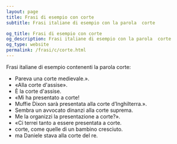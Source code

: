 ```yaml
---
layout: page
title: Frasi di esempio con corte 
subtitle: Frasi italiane di esempio con la parola  corte

og_title: Frasi di esempio con corte 
og_description: Frasi italiane di esempio con la parola  corte
og_type: website
permalink: /frasi/c/corte.html
---
```


Frasi italiane di esempio contenenti la parola corte:


- Pareva una corte medievale.».
- «Alla corte d'assise».
- È la corte d'assise.
- «Mi ha presentato a corte!
- Muffie Dixon sarà presentata alla corte d’Inghilterra.».
- Sembra un avvocato dinanzi alla corte suprema.
- Me la organizzi la presentazione a corte?».
- «Ci terrei tanto a essere presentata a corte.
- corte, come quelle di un bambino cresciuto.
- ma Daniele stava alla corte del re.
